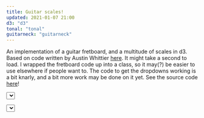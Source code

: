 ```yaml
---
title: Guitar scales!
updated: 2021-01-07 21:00
d3: "d3"
tonal: "tonal"
guitarneck: "guitarneck"
---
```


An implementation of a guitar fretboard, and a multitude of scales in d3. Based on code written by Austin Whittier <a href="https://observablehq.com/@awhitty/fretboard#tonal">here</a>. It might take a second to load. I wrapped the fretboard code up into a class, so it may(?) be easier to use elsewhere if people want to. The code to get the dropdowns working is a bit knarly, and a bit more work may be done on it yet. See the source code <a href="https://github.com/Euphrasiologist/guitarneck">here</a>!


<select id="keyDropdown"></select>

<select id="scaleDropdown"></select>

<example>

<script>

    class GuitarNeck {
  constructor(parentSVG) {
    this.parent = parentSVG;
    this.totalWidth = 1024;
    this.totalHeight = Math.max(this.totalWidth / 6, 300);

    this.margin = {
      top: 120,
      right: 10,
      left: 30,
      bottom: 30
    };

    this.tuning = ["E4", "B3", "G3", "D3", "A2", "E2"];
    this.parsedTuning = this.tuning.map(Tonal.Note.get);
    this.numStrings = this.tuning.length;
    this.minFret = 0;
    this.maxFret = Math.round(this.totalWidth / 48);

    this.placements = null;
    this.scale = null;
    this.tooltip = d3
      .select("body")
      .append("div")
      .attr("class", "svg-tooltip")
      .attr("class", "tiplabs")
      .style("font-family", "sans-serif")
      .style("position", "absolute")
      .style("text-align", "center")
      .style("visibility", "hidden")
      .style("border-style", "solid")
      .style("border-color", "black")
      .style("background-color", "white")
      .style("list-style", "none")
      .style("width", "20px");
  }

  size(width, height) {
    this.totalWidth = width;
    this.totalHeight = height;
    return this;
  }

  getNotes(scale) {
    let arr = [];
    for (let i = 0; i < 6; i++) {
      let int_string =
        scale.split(" ")[0] +
        i +
        " " +
        scale
          .split(" ")
          .slice(1, scale.split(" ").length)
          .join(" ");
      let notes = Tonal.Scale.get(int_string).notes;
      arr.push(notes);
    }
    return arr.flat();
  }

  placeNote(noteOrStr) {
    const note = Tonal.Note.get(noteOrStr);
    return this.parsedTuning
      .map(string => note.height - string.height)
      .map((fret, stringIndex) =>
        fret >= this.minFret && fret <= this.maxFret
          ? { note, fret, string: stringIndex + 1 }
          : null
      )
      .filter(Boolean);
  }

  addScale(scale) {
    this.scale = scale;
    this.placements = this.getNotes(scale)
      .map(d => this.placeNote(d))
      .flat();
  }

  drawFretBoard() {
    const stringToY = d3
      .scaleLinear()
      .domain([1, this.numStrings])
      .range([this.margin.top, this.totalHeight - this.margin.bottom]);

    const fretToX = d3
      .scaleLinear()
      .domain([this.minFret, this.maxFret])
      .range([this.margin.left, this.totalWidth - this.margin.right]);

    const g1 = this.parent.append("g");

    g1.selectAll('.string')
      .data(d3.range(1, this.numStrings + 1))
      .join('line')
      .attr('class', 'string')
      .attr('stroke', 'black')
      .attr('x1', fretToX(this.minFret))
      .attr('x2', fretToX(this.maxFret))
      .attr('y1', d => stringToY(d))
      .attr('y2', d => stringToY(d))
      .attr('stroke-width', 3);

    g1.selectAll('.fret')
      .data(d3.range(this.minFret, this.maxFret + 1))
      .join('line')
      .attr('class', 'fret')
      .attr('stroke', 'black')
      .attr('y1', stringToY(1) - .5)
      .attr('y2', stringToY(this.numStrings) + .5)
      .attr('x1', d => fretToX(d))
      .attr('x2', d => fretToX(d))
      .attr('stroke-width', d => (d === 0 ? 5 : 3));

    const g2 = this.parent.append("g");
    g2.append("g")
      .attr('transform', `translate(${this.margin.left - 10}, -0.5)`)
      .style("font-size", "20px")
      .call(
        d3
          .axisLeft()
          .scale(stringToY)
          .ticks(this.numStrings)
          .tickSize(0)
      )
      .call(g => g.select(".domain").remove());

    g2.append("g")
      .attr(
        'transform',
        `translate(${-(fretToX.range()[1] / this.maxFret) / 2}, ${this
          .totalHeight -
          this.margin.bottom +
          12})`
      )
      .style("font-size", "10px")
      .call(
        d3
          .axisBottom()
          .scale(fretToX)
          .ticks(this.maxFret - this.minFret)
          .tickSize(0)
          .tickFormat(x => (x > 0 ? x : ""))
      )
      .call(g => g.select(".domain").remove());

    const g3 = this.parent.append("g");
    const tooltip = this.tooltip;

    g3.selectAll('placement')
      .data(this.placements)
      .join('circle')
      .attr('class', 'placement')
      .attr('id', d =>
        d.note.pc.includes("#") ? d.note.pc.replace("#", "sharp") : d.note.pc
      )
      .attr('cx', d => fretToX(d.fret - 0.5))
      .attr('cy', d => stringToY(d.string))
      .attr('fill', 'black')
      .attr('stroke', 'black')
      .attr('stroke-width', 2)
      .attr('r', d => (d.fret - 0.5 < 0 ? 0 : 8))
      .on("pointerenter", function(event, d) {
        let note = d.note.pc.includes("#")
          ? d.note.pc.replace("#", "sharp")
          : d.note.pc;
        g3.selectAll('#' + note).attr('fill', 'orange');
        tooltip.style("visibility", "visible");
      })
      .on("pointermove", function(event, d) {
        let note = d.note.pc.includes("#")
          ? d.note.pc.replace("#", "sharp")
          : d.note.pc;
        g3.selectAll('#' + note).attr('fill', 'orange');

        tooltip
          .style("top", event.pageY - 10 + "px")
          .style("left", event.pageX + 10 + "px")
          .style("color", "black")
          .style("font-style", "normal")
          .html(`${d.note.pc}`)
          .style("font-family", "sans-serif");
      })
      .on("pointerleave", function(event, d) {
        let note = d.note.pc.includes("#")
          ? d.note.pc.replace("#", "sharp")
          : d.note.pc;
        g3.selectAll('#' + note).attr('fill', 'black');
        tooltip.style("visibility", "hidden");
      });
  }

  addHTML() {
    const g4 = this.parent.append("g");

    g4.append("foreignObject")
      .attr("width", this.totalWidth / 2)
      .attr("height", this.margin.top)
      .append("xhtml:div")
      .attr("class", "textbox")
      .style("font", "19px 'Helvetica Neue'")
      .html(
        `<h1>Scale: ${this.scale}</h1><p>Containing the notes: ${Array.from(
          new Set(this.placements.map(d => d.note.pc))
        ).map(d => " " + d)}</p>`
      );
  }

  render(scale) {
    this.addScale(scale);
    this.drawFretBoard();
    this.addHTML();
    return this;
  }
}


    d3.select("#keyDropdown")
        .selectAll('myKeyOpts')
        .data(["A", "B", "Bb", "C", "Db", "D", "Eb", "E", "F", "Gb", "G"])
        .join('option')
        .text(d => d)
        .attr("value", d => d);

    d3.select("#scaleDropdown")
        .selectAll('myKeyopts')
        .data(Tonal.ScaleType.all().map(d => d.name))
        .join('option')
        .text(d => d)
        .attr("value", d => d);

    let scale = d3.select("#keyDropdown").node().value + " " + d3.select("#scaleDropdown").node().value;

    const w = 1000,
          h = 300;
    const svg = d3.select("example").append("svg").attr("width", w).attr("height", h);

      svg.append("style").text(`

    svg {
        display: block;
        margin: auto;
        position: relative;
        left: -200px;
    }

`);

    new GuitarNeck(svg).size(w, h).render(scale);

    function updateChart(key, scale) {

        let updatedScale = key + " " + scale;
        d3.select("svg").remove();
            const svg = d3.select("example").append("svg").attr("width", w).attr("height", h);

      svg.append("style").text(`

    svg {
        display: block;
        margin: auto;
        position: relative;
        left: -200px;
    }

`);
        new GuitarNeck(svg).size(w, h).render(updatedScale);
    }

    d3.select("#keyDropdown").on("change", function (d) {
        let selectedKey = this.value;
        updateChart(selectedKey, 
            d3.select("#scaleDropdown").node().value)
    });
    d3.select("#scaleDropdown").on("change", function (d) {
        let selectedScale = this.value;
        updateChart(d3.select("#keyDropdown").node().value, 
        selectedScale)
    });
</script>

</example>
